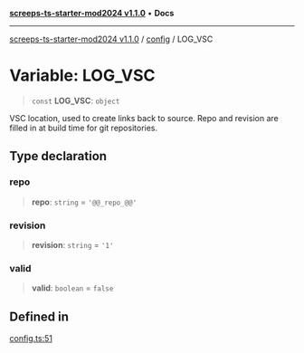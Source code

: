 [**screeps-ts-starter-mod2024 v1.1.0**](../../README.md) • **Docs**

***

[screeps-ts-starter-mod2024 v1.1.0](../../modules.md) / [config](../README.md) / LOG\_VSC

# Variable: LOG\_VSC

> `const` **LOG\_VSC**: `object`

VSC location, used to create links back to source.
Repo and revision are filled in at build time for git repositories.

## Type declaration

### repo

> **repo**: `string` = `'@@_repo_@@'`

### revision

> **revision**: `string` = `'1'`

### valid

> **valid**: `boolean` = `false`

## Defined in

[config.ts:51](https://github.com/Kaimodo/screeps-ts-starter-mod2024/blob/a5b73b336d65167dfd0cbe18548fc5cecc5905cf/src/config.ts#L51)
